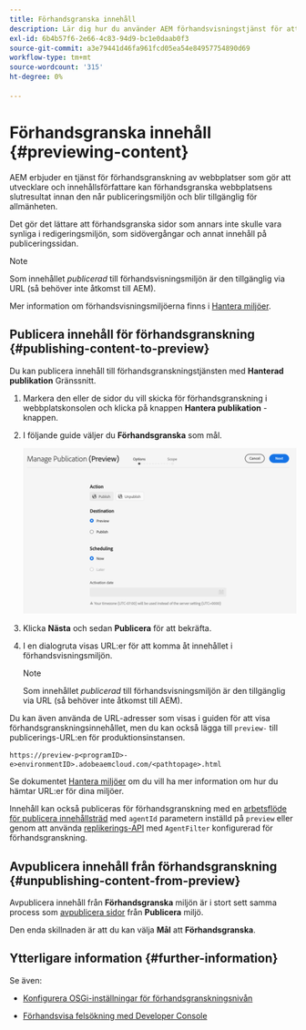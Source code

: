```yaml
---
title: Förhandsgranska innehåll
description: Lär dig hur du använder AEM förhandsvisningstjänst för att förhandsgranska innehåll innan du publicerar.
exl-id: 6b4b57f6-2e66-4c83-94d9-bc1e0daab0f3
source-git-commit: a3e79441d46fa961fcd05ea54e84957754890d69
workflow-type: tm+mt
source-wordcount: '315'
ht-degree: 0%

---
```



# Förhandsgranska innehåll {#previewing-content}

AEM erbjuder en tjänst för förhandsgranskning av webbplatser som gör att utvecklare och innehållsförfattare kan förhandsgranska webbplatsens slutresultat innan den når publiceringsmiljön och blir tillgänglig för allmänheten.

Det gör det lättare att förhandsgranska sidor som annars inte skulle vara synliga i redigeringsmiljön, som sidövergångar och annat innehåll på publiceringssidan.

>[!NOTE]
>
>Som innehållet *publicerad* till förhandsvisningsmiljön är den tillgänglig via URL (så behöver inte åtkomst till AEM).

Mer information om förhandsvisningsmiljöerna finns i [Hantera miljöer](/help/implementing/cloud-manager/manage-environments.md#access-preview-service).

## Publicera innehåll för förhandsgranskning {#publishing-content-to-preview}

Du kan publicera innehåll till förhandsgranskningstjänsten med **Hanterad publikation** Gränssnitt.

1. Markera den eller de sidor du vill skicka för förhandsgranskning i webbplatskonsolen och klicka på knappen **Hantera publikation** -knappen.
1. I följande guide väljer du **Förhandsgranska** som mål.

   ![hanterad publikation](/help/sites-cloud/authoring/assets/previewmanagedpublication.png)

1. Klicka **Nästa** och sedan **Publicera** för att bekräfta.

1. I en dialogruta visas URL:er för att komma åt innehållet i förhandsvisningsmiljön.

   >[!NOTE]
   >
   >Som innehållet *publicerad* till förhandsvisningsmiljön är den tillgänglig via URL (så behöver inte åtkomst till AEM).

Du kan även använda de URL-adresser som visas i guiden för att visa förhandsgranskningsinnehållet, men du kan också lägga till `preview-` till publicerings-URL:en för produktionsinstansen.

```
https://preview-p<programID>-e>environmentID>.adobeaemcloud.com/<pathtopage>.html
```

Se dokumentet [Hantera miljöer](/help/implementing/cloud-manager/manage-environments.md) om du vill ha mer information om hur du hämtar URL:er för dina miljöer.

Innehåll kan också publiceras för förhandsgranskning med en [arbetsflöde för publicera innehållsträd](/help/operations/replication.md#publish-content-tree-workflow) med `agentId` parametern inställd på `preview` eller genom att använda [replikerings-API](/help/operations/replication.md#replication-api) med `AgentFilter` konfigurerad för förhandsgranskning.

## Avpublicera innehåll från förhandsgranskning {#unpublishing-content-from-preview}

Avpublicera innehåll från **Förhandsgranska** miljön är i stort sett samma process som [avpublicera sidor](/help/sites-cloud/authoring/fundamentals/publishing-pages.md#unpublishing-pages) från **Publicera** miljö.

Den enda skillnaden är att du kan välja **Mål** att **Förhandsgranska**.

## Ytterligare information {#further-information}

Se även:

* [Konfigurera OSGi-inställningar för förhandsgranskningsnivån](/help/implementing/preview-tier/preview-tier-configuring-osgi.md#configuring-osgi-settings-for-the-preview-tier)

* [Förhandsvisa felsökning med Developer Console](/help/implementing/preview-tier/preview-tier-configuring-osgi.md#debugging-preview-using-the-developer-console)